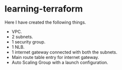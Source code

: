 # learning-terraform

Here I have created the following things.

- VPC.
- 2 subnets.
- 1 security group.
- 1 NLB.
- 1 internet gateway connected with both the subnets.
- Main route table entry for internet gateway.
- Auto Scaling Group with a launch configuration.
